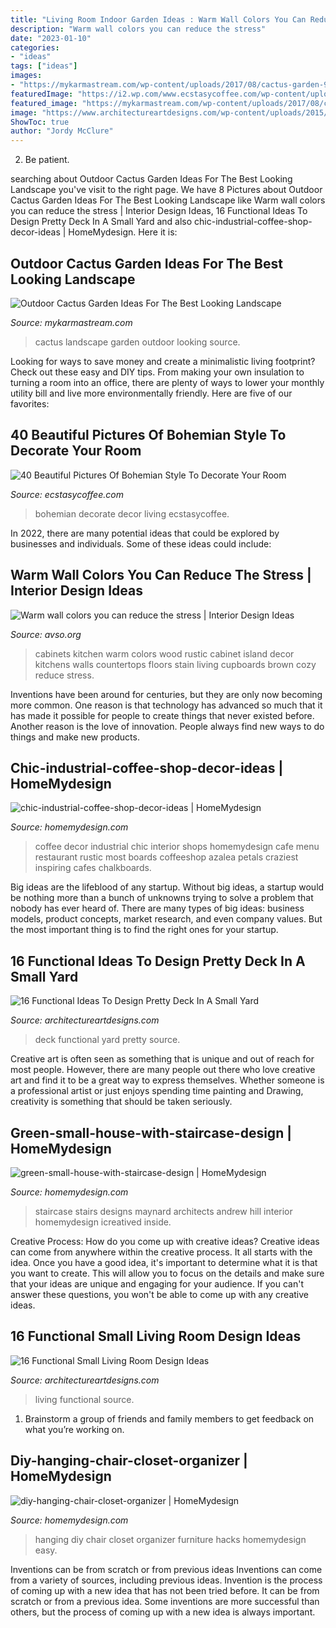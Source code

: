 ```yaml
---
title: "Living Room Indoor Garden Ideas : Warm Wall Colors You Can Reduce The Stress"
description: "Warm wall colors you can reduce the stress"
date: "2023-01-10"
categories:
- "ideas"
tags: ["ideas"]
images:
- "https://mykarmastream.com/wp-content/uploads/2017/08/cactus-garden-9.jpg"
featuredImage: "https://i2.wp.com/www.ecstasycoffee.com/wp-content/uploads/2016/10/Bohemian-Living-Room-Designs-26.jpg"
featured_image: "https://mykarmastream.com/wp-content/uploads/2017/08/cactus-garden-9.jpg"
image: "https://www.architectureartdesigns.com/wp-content/uploads/2015/06/740.jpg"
ShowToc: true
author: "Jordy McClure"
---
```



2. Be patient.

	

		
searching about Outdoor Cactus Garden Ideas For The Best Looking Landscape you've visit to the right page. We have 8 Pictures about Outdoor Cactus Garden Ideas For The Best Looking Landscape like Warm wall colors you can reduce the stress | Interior Design Ideas, 16 Functional Ideas To Design Pretty Deck In A Small Yard and also chic-industrial-coffee-shop-decor-ideas | HomeMydesign. Here it is:
		
    
## Outdoor Cactus Garden Ideas For The Best Looking Landscape

<img loading=lazy src="https://mykarmastream.com/wp-content/uploads/2017/08/cactus-garden-9.jpg" onerror="this.onerror=null;this.src='https://tse4.mm.bing.net/th?id=OIP.JfxXK4EJu5kD7aKDXvW0RQHaLI&amp;pid=15.1';" alt="Outdoor Cactus Garden Ideas For The Best Looking Landscape">

_Source: mykarmastream.com_

>cactus landscape garden outdoor looking source. 

	

Looking for ways to save money and create a minimalistic living footprint? Check out these easy and DIY tips. From making your own insulation to turning a room into an office, there are plenty of ways to lower your monthly utility bill and live more environmentally friendly. Here are five of our favorites: 

    
## 40 Beautiful Pictures Of Bohemian Style To Decorate Your Room

<img loading=lazy src="https://i2.wp.com/www.ecstasycoffee.com/wp-content/uploads/2016/10/Bohemian-Living-Room-Designs-26.jpg" onerror="this.onerror=null;this.src='https://tse1.mm.bing.net/th?id=OIP.gdvwYcyfp047CCZQzG4IfgHaJ4&amp;pid=15.1';" alt="40 Beautiful Pictures Of Bohemian Style To Decorate Your Room">

_Source: ecstasycoffee.com_

>bohemian decorate decor living ecstasycoffee. 

	

In 2022, there are many potential ideas that could be explored by businesses and individuals. Some of these ideas could include: 

    
## Warm Wall Colors You Can Reduce The Stress | Interior Design Ideas

<img loading=lazy src="https://www.avso.org/wp-content/uploads/2014/11/warm-wall-colors-you-can-reduce-the-stress-1415179071.jpg" onerror="this.onerror=null;this.src='https://tse4.mm.bing.net/th?id=OIP.tt86A4lJB7okXtDici_bGwHaJ6&amp;pid=15.1';" alt="Warm wall colors you can reduce the stress | Interior Design Ideas">

_Source: avso.org_

>cabinets kitchen warm colors wood rustic cabinet island decor kitchens walls countertops floors stain living cupboards brown cozy reduce stress. 

	

Inventions have been around for centuries, but they are only now becoming more common. One reason is that technology has advanced so much that it has made it possible for people to create things that never existed before. Another reason is the love of innovation. People always find new ways to do things and make new products.

    
## Chic-industrial-coffee-shop-decor-ideas | HomeMydesign

<img loading=lazy src="https://homemydesign.com/wp-content/uploads/2019/05/chic-industrial-coffee-shop-decor-ideas.jpg" onerror="this.onerror=null;this.src='https://tse3.mm.bing.net/th?id=OIP.UbGFDmkg_Vb9zXvzAxoqmgHaLG&amp;pid=15.1';" alt="chic-industrial-coffee-shop-decor-ideas | HomeMydesign">

_Source: homemydesign.com_

>coffee decor industrial chic interior shops homemydesign cafe menu restaurant rustic most boards coffeeshop azalea petals craziest inspiring cafes chalkboards. 

	

Big ideas are the lifeblood of any startup. Without big ideas, a startup would be nothing more than a bunch of unknowns trying to solve a problem that nobody has ever heard of. There are many types of big ideas: business models, product concepts, market research, and even company values. But the most important thing is to find the right ones for your startup.

    
## 16 Functional Ideas To Design Pretty Deck In A Small Yard

<img loading=lazy src="https://www.architectureartdesigns.com/wp-content/uploads/2016/03/4-53.jpg" onerror="this.onerror=null;this.src='https://tse3.mm.bing.net/th?id=OIP.QvcgdS1OcU7ORPTFuWE8hAAAAA&amp;pid=15.1';" alt="16 Functional Ideas To Design Pretty Deck In A Small Yard">

_Source: architectureartdesigns.com_

>deck functional yard pretty source. 

	

Creative art is often seen as something that is unique and out of reach for most people. However, there are many people out there who love creative art and find it to be a great way to express themselves. Whether someone is a professional artist or just enjoys spending time painting and Drawing, creativity is something that should be taken seriously.

    
## Green-small-house-with-staircase-design | HomeMydesign

<img loading=lazy src="https://homemydesign.com/wp-content/uploads/2012/12/green-small-house-with-staircase-design.jpg" onerror="this.onerror=null;this.src='https://tse3.mm.bing.net/th?id=OIP.OrOVL_ggNi8RbZvzz1NpSgHaKn&amp;pid=15.1';" alt="green-small-house-with-staircase-design | HomeMydesign">

_Source: homemydesign.com_

>staircase stairs designs maynard architects andrew hill interior homemydesign icreatived inside. 

	

Creative Process: How do you come up with creative ideas?
Creative ideas can come from anywhere within the creative process. It all starts with the idea. Once you have a good idea, it's important to determine what it is that you want to create. This will allow you to focus on the details and make sure that your ideas are unique and engaging for your audience. If you can't answer these questions, you won't be able to come up with any creative ideas.

    
## 16 Functional Small Living Room Design Ideas

<img loading=lazy src="https://www.architectureartdesigns.com/wp-content/uploads/2015/06/740.jpg" onerror="this.onerror=null;this.src='https://tse2.mm.bing.net/th?id=OIP.3bAw5nrj6t3XFI8IK6GBcwHaE8&amp;pid=15.1';" alt="16 Functional Small Living Room Design Ideas">

_Source: architectureartdesigns.com_

>living functional source. 

	

1. Brainstorm a group of friends and family members to get feedback on what you’re working on.

    
## Diy-hanging-chair-closet-organizer | HomeMydesign

<img loading=lazy src="https://homemydesign.com/wp-content/uploads/2015/06/diy-hanging-chair-closet-organizer.jpg" onerror="this.onerror=null;this.src='https://tse4.mm.bing.net/th?id=OIP.JaKma7pDZX-TM2Av2GsPvgHaP3&amp;pid=15.1';" alt="diy-hanging-chair-closet-organizer | HomeMydesign">

_Source: homemydesign.com_

>hanging diy chair closet organizer furniture hacks homemydesign easy. 

	

Inventions can be from scratch or from previous ideas
Inventions can come from a variety of sources, including previous ideas. Invention is the process of coming up with a new idea that has not been tried before. It can be from scratch or from a previous idea. Some inventions are more successful than others, but the process of coming up with a new idea is always important.

